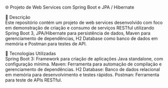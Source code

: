 🌐 Projeto de Web Services com Spring Boot e JPA / Hibernate

📝 Descrição <br>
Este repositório contém um projeto de web services desenvolvido com foco em demonstração de criação e consumo de serviços RESTful utilizando Spring Boot 3, JPA/Hibernate para persistência de dados, Maven para gerenciamento de dependências, H2 Database como banco de dados em memória e Postman para testes de API.

🚀 Tecnologias Utilizadas <br>
Spring Boot 3: Framework para criação de aplicações Java standalone, com configuração mínima.
Maven: Ferramenta para automação de compilação e gerenciamento de dependências.
H2 Database: Banco de dados relacional em memória para desenvolvimento e testes rápidos.
Postman: Ferramenta para teste de APIs RESTful.
